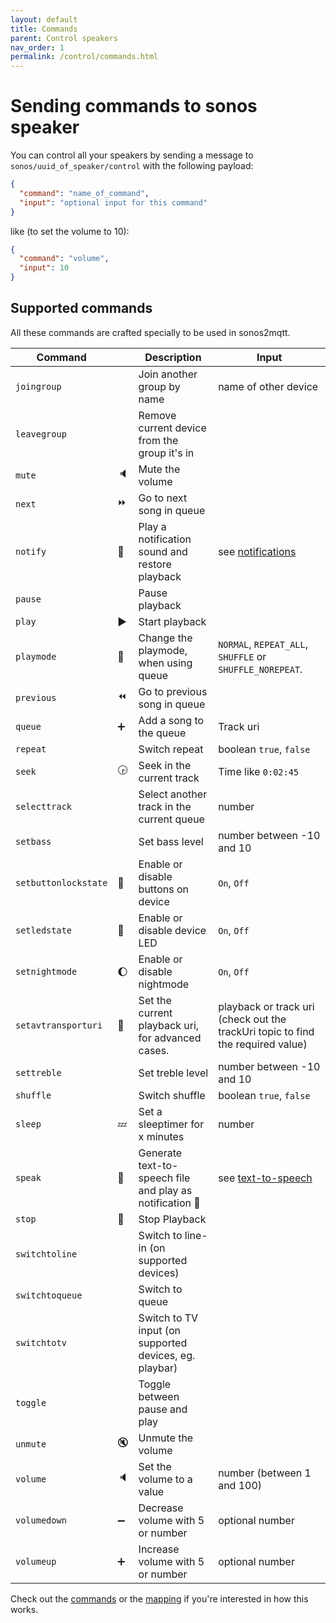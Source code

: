```yaml
---
layout: default
title: Commands
parent: Control speakers
nav_order: 1
permalink: /control/commands.html
---
```


# Sending commands to sonos speaker

You can control all your speakers by sending a message to `sonos/uuid_of_speaker/control` with the following payload:

```json
{
  "command": "name_of_command",
  "input": "optional input for this command"
}
```

like (to set the volume to 10):

```json
{
  "command": "volume",
  "input": 10
}
```

## Supported commands

All these commands are crafted specially to be used in sonos2mqtt.

|Command| |Description|Input|
|-------|-|-----------|-------|
|`joingroup`||Join another group by name|name of other device|
|`leavegroup`||Remove current device from the group it's in| |
|`mute`|:speaker:|Mute the volume| |
|`next`|:fast_forward:|Go to next song in queue| |
|`notify`|:bell:|Play a notification sound and restore playback|see [notifications](notifications.html#play-a-mp3)|
|`pause`||Pause playback| |
|`play`|:arrow_forward:|Start playback| |
|`playmode`|:twisted_rightwards_arrows:|Change the playmode, when using queue|`NORMAL`, `REPEAT_ALL`, `SHUFFLE` or `SHUFFLE_NOREPEAT`.|
|`previous`|:rewind:|Go to previous song in queue| |
|`queue`|:heavy_plus_sign:|Add a song to the queue|Track uri|
|`repeat`| |Switch repeat|boolean `true`, `false`|
|`seek`|:clock330:|Seek in the current track|Time like `0:02:45`|
|`selecttrack`||Select another track in the current queue|number|
|`setbass`||Set bass level|number between -10 and 10|
|`setbuttonlockstate`|:no_good:|Enable or disable buttons on device|`On`, `Off`|
|`setledstate`|:low_brightness:|Enable or disable device LED|`On`, `Off`|
|`setnightmode`|:moon:|Enable or disable nightmode|`On`, `Off`|
|`setavtransporturi`|:abcd:|Set the current playback uri, for advanced cases.|playback or track uri (check out the trackUri topic to find the required value)|
|`settreble`||Set treble level|number between -10 and 10|
|`shuffle`| |Switch shuffle|boolean `true`, `false`|
|`sleep`|:zzz:|Set a sleeptimer for x minutes|number|
|`speak`|:speech_balloon:|Generate text-to-speech file and play as notification :tada:|see [text-to-speech](notifications.html#text-to-speech)|
|`stop`|:no_entry_sign:|Stop Playback| |
|`switchtoline`||Switch to line-in (on supported devices)| |
|`switchtoqueue`||Switch to queue| |
|`switchtotv`||Switch to TV input (on supported devices, eg. playbar)| |
|`toggle`||Toggle between pause and play| |
|`unmute`|:mute:|Unmute the volume| |
|`volume`|:speaker:|Set the volume to a value|number (between 1 and 100)|
|`volumedown`|:heavy_minus_sign:|Decrease volume with 5 or number|optional number|
|`volumeup`|:heavy_plus_sign:|Increase volume with 5 or number|optional number|

Check out the [commands](https://github.com/svrooij/sonos2mqtt/blob/master/src/sonos-commands.ts) or the [mapping](https://github.com/svrooij/sonos2mqtt/blob/master/src/sonos-command-mapping.ts) if you're interested in how this works.
